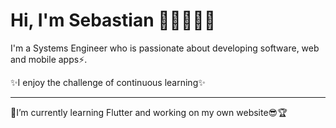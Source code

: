 # Hi, I'm Sebastian 👋🏻👨🏻‍💻

I'm a Systems Engineer who is passionate about developing software, web and mobile apps⚡.

✨I enjoy the challenge of continuous learning✨

----------------------------------------------------------------

🔭I’m currently learning Flutter and working on my own website😎🏆

<!--
**Semorg22/Semorg22** is a ✨ _special_ ✨ repository because its `README.md` (this file) appears on your GitHub profile.

Here are some ideas to get you started:

- 🔭 I’m currently working on ...
- 🌱 I’m currently learning ...
- 👯 I’m looking to collaborate on ...
- 🤔 I’m looking for help with ...
- 💬 Ask me about ...
- 📫 How to reach me: ...
- 😄 Pronouns: ...
- ⚡ Fun fact: ...
-->
